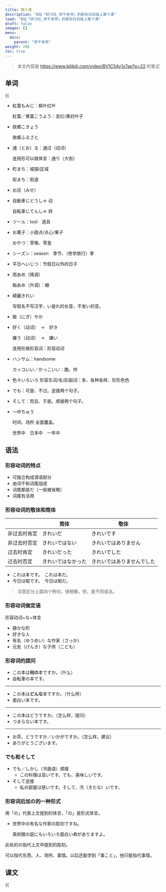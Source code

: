 ```yaml
---
title: 第十课
description: "B站「研习社_饼干老师」的新标日初级上第十课"
lead: "B站「研习社_饼干老师」的新标日初级上第十课"
draft: false
images: []
menu:
  docs:
    parent: "饼干老师"
weight: 200
toc: true
---
```


> 本文内容是 https://www.bilibili.com/video/BV1C54y1x7ap?p=22 的笔记

## 单词

{{<audio src="https://tellyouwhat-static-1251995834.cos.ap-chongqing.myqcloud.com/audios/cs_danci/10第十课.mp3">}}

- 紅葉もみじ：枫叶红叶

  紅葉／黄葉こうよう：变红/黄的叶子

- 故郷こきょう

  故郷ふるさと

- 通（とお）る：通过（动词）

  连用形可以做体言：通り（大街）

- 町まち：城镇/区域

  街まち：街道

- お店（みせ）

- 自動車じどうしゃ 动

  自転車じてんしゃ 转

- ツール：tool　道具

- お菓子：小甜点/点心/果子

  おやつ：零嘴、零食

- シーズン：season　季节、（修学旅行）季

- 平日へいじつ：节假日以外的日子

- 雨あめ（降调）

  飴あめ（升调）：糖

- 綺麗きれい

  写假名不写汉字，い是れ的长音，不发い的音。

- 賑（にぎ）やか

- 好く（动词）　→　好き

  嫌う（动词）　→　嫌い

  连用形做形容词：形容动词

- ハンサム：handsome

  カッコいい／かっこいい：酷、帅

- 色々いろいろ 形容东词/名词/副词：多、各种各样、形形色色

- でも：可是、不过。逆接两个句子。

- そして：而且、于是。顺接两个句子。

- ～中ちゅう

  时间、场所 全面覆盖。

  世界中　日本中　一年中


## 语法

### 形容动词的特点

- 可独立构成谓语部分
- 由词干和词尾组成
- 词尾都是だ（一般被省略）
- 词尾有活用

### 形容动词的敬体和简体

|              | 简体               | 敬体                       |
| ------------ | ------------------ | -------------------------- |
| 非过去时肯定 | きれいだ           | きれいです                 |
| 非过去时否定 | きれいではない     | きれいではありません       |
| 过去时肯定   | きれいだった       | きれいでした               |
| 过去时否定   | きれいではなかった | きれいではありませんでした |

- これは本です。　これは本だ。
- 今日は暇です。　今日は暇だ。

> 注意区分上面四个例句，很相像，但，是不同语法。

### 形容动词做定语

形容动词+な+体言

- 静かな町
- 好きな人
- 有名（ゆうめい）な作家（さっか）
- 元気（げんき）な子供（こども）

### 形容词的提问

- この本は**何の**本ですか。（什么）
- 自転車の本です。
---
- この本は**どんな**本ですか。（什么样）
- 面白い本です。
---
- この本はどうですか。（怎么样，提问）
- つまらない本です。
---
- お茶、どうですか／いかがですか。（怎么样，建议）
- ありがとうございます。

### でも和そして

- でも／しかし（书面语）顺接
  - この料理は高いです。でも、美味しいです。
- そして逆接
  - 私の部屋は狭いです。そして、汚（きたな）いです。

### 形容词后加の的一种形式

用「の」代表上文提到的体言，「の」是形式体言。

- 世界中の有名な作家の彫刻ですね。

  美術館の庭にもいろいろ面白い**の**がありますよ。

此处的の指代上文中提到的彫刻。

可以指代东西、人、场所、事情。以后还能学到「事こと」，他只能指代事情。

## 课文

{{<audio src="https://tellyouwhat-static-1251995834.cos.ap-chongqing.myqcloud.com/audios/cs_kewen/7-12课 新标日初级课文/Lesson10.mp3">}}
